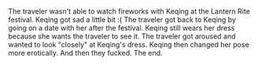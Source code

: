 The traveler wasn't able to watch fireworks with Keqing at the Lantern Rite festival.
Keqing got sad a little bit :(
The traveler got back to Keqing by going on a date with her after the festival.
Keqing still wears her dress because she wants the traveler to see it.
The traveler got aroused and wanted to look "closely" at Keqing's dress.
Keqing then changed her pose more erotically.
And then they fucked.
The end.
